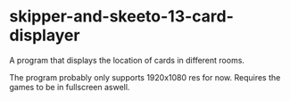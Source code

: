 # skipper-and-skeeto-13-card-displayer
A program that displays the location of cards in different rooms.

The program probably only supports 1920x1080 res for now. Requires the games to be in fullscreen aswell.
